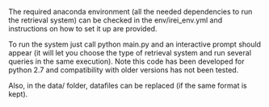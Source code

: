 The required anaconda environment (all the needed dependencies to run the retrieval system) can be checked in the env/irei_env.yml and instructions on how to set it up are provided.

To run the system just call python main.py and an interactive prompt should appear (it will let you choose the type of retrieval system and run several queries in the same execution).
Note this code has been developed for python 2.7 and compatibility with older versions has not been tested.

Also, in the data/ folder, datafiles can be replaced (if the same format is kept).
